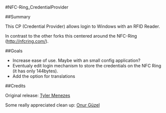#NFC-Ring_CredentialProvider

##Summary

This CP (Credential Provider) allows login to Windows with an RFID Reader.

In contrast to the other forks this centered around the NFC-Ring (http://nfcring.com/).

##Goals

 - Increase ease of use. Maybe with an small config application?
 - Eventualy edit login mechanism to store the credentials on the NFC Ring (it has only 144bytes).
 - Add the option for translations


##Credits

Original release: [Tyler Menezes](https://github.com/tylermenezes/Rfid-Credential-Provider)
   
Some really appreciated clean up: [Onur Güzel](https://github.com/onurguzel/Rfid-Credential-Provider)
